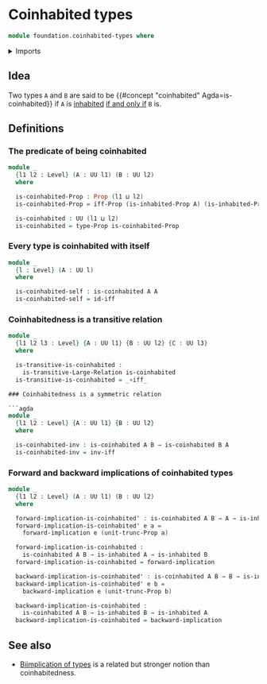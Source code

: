 # Coinhabited types

```agda
module foundation.coinhabited-types where
```

<details><summary>Imports</summary>

```agda
open import foundation.inhabited-types
open import foundation.logical-equivalences
open import foundation.propositional-truncations
open import foundation.universe-levels

open import foundation-core.propositions
```

</details>

## Idea

Two types `A` and `B` are said to be
{{#concept "coinhabited" Agda=is-coinhabited}} if `A` is
[inhabited](foundation.inhabited-types.md)
[if and only if](foundation.logical-equivalences.md) `B` is.

## Definitions

### The predicate of being coinhabited

```agda
module _
  {l1 l2 : Level} (A : UU l1) (B : UU l2)
  where

  is-coinhabited-Prop : Prop (l1 ⊔ l2)
  is-coinhabited-Prop = iff-Prop (is-inhabited-Prop A) (is-inhabited-Prop B)

  is-coinhabited : UU (l1 ⊔ l2)
  is-coinhabited = type-Prop is-coinhabited-Prop
```

### Every type is coinhabited with itself

```agda
module _
  {l : Level} (A : UU l)
  where

  is-coinhabited-self : is-coinhabited A A
  is-coinhabited-self = id-iff
```

### Coinhabitedness is a transitive relation

```agda
module _
  {l1 l2 l3 : Level} {A : UU l1} {B : UU l2} {C : UU l3}
  where

  is-transitive-is-coinhabited :
    is-transitive-Large-Relation is-coinhabited
  is-transitive-is-coinhabited = _∘iff_

### Coinhabitedness is a symmetric relation

```agda
module _
  {l1 l2 : Level} {A : UU l1} {B : UU l2}
  where

  is-coinhabited-inv : is-coinhabited A B → is-coinhabited B A
  is-coinhabited-inv = inv-iff
```

### Forward and backward implications of coinhabited types

```agda
module _
  {l1 l2 : Level} (A : UU l1) (B : UU l2)
  where

  forward-implication-is-coinhabited' : is-coinhabited A B → A → is-inhabited B
  forward-implication-is-coinhabited' e a =
    forward-implication e (unit-trunc-Prop a)

  forward-implication-is-coinhabited :
    is-coinhabited A B → is-inhabited A → is-inhabited B
  forward-implication-is-coinhabited = forward-implication

  backward-implication-is-coinhabited' : is-coinhabited A B → B → is-inhabited A
  backward-implication-is-coinhabited' e b =
    backward-implication e (unit-trunc-Prop b)

  backward-implication-is-coinhabited :
    is-coinhabited A B → is-inhabited B → is-inhabited A
  backward-implication-is-coinhabited = backward-implication
```

## See also

- [Biimplication of types](foundation.biimplication.md) is a related but
  stronger notion than coinhabitedness.
